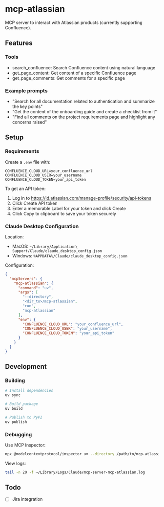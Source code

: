 # mcp-atlassian

MCP server to interact with Atlassian products (currently supporting Confluence).

## Features

### Tools

- search_confluence: Search Confluence content using natural language
- get_page_content: Get content of a specific Confluence page
- get_page_comments: Get comments for a specific page

### Example prompts

- "Search for all documentation related to authentication and summarize the key points"
- "Get the content of the onboarding guide and create a checklist from it"
- "Find all comments on the project requirements page and highlight any concerns raised"

## Setup

### Requirements

Create a `.env` file with:
```
CONFLUENCE_CLOUD_URL=your_confluence_url
CONFLUENCE_CLOUD_USER=your_username
CONFLUENCE_CLOUD_TOKEN=your_api_token
```

To get an API token:
1. Log in to https://id.atlassian.com/manage-profile/security/api-tokens
2. Click Create API token
3. Enter a memorable Label for your token and click Create
4. Click Copy to clipboard to save your token securely

### Claude Desktop Configuration

Location:
- MacOS: `~/Library/Application\ Support/Claude/claude_desktop_config.json`
- Windows: `%APPDATA%/Claude/claude_desktop_config.json`

Configuration:
```json
{
  "mcpServers": {
    "mcp-atlassian": {
      "command": "uv",
      "args": [
        "--directory",
        "<dir_to>/mcp-atlassian",
        "run",
        "mcp-atlassian"
      ],
      "env": {
        "CONFLUENCE_CLOUD_URL": "your_confluence_url",
        "CONFLUENCE_CLOUD_USER": "your_username",
        "CONFLUENCE_CLOUD_TOKEN": "your_api_token"
      }
    }
  }
}
```

## Development

### Building

```bash
# Install dependencies
uv sync

# Build package
uv build

# Publish to PyPI
uv publish
```

### Debugging

Use MCP Inspector:
```bash
npx @modelcontextprotocol/inspector uv --directory /path/to/mcp-atlassian run mcp-atlassian
```

View logs:
```bash
tail -n 20 -f ~/Library/Logs/Claude/mcp-server-mcp-atlassian.log
```

## Todo

- [ ] Jira integration
